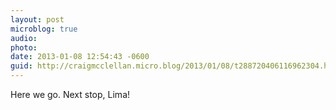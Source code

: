 ```yaml
---
layout: post
microblog: true
audio: 
photo: 
date: 2013-01-08 12:54:43 -0600
guid: http://craigmcclellan.micro.blog/2013/01/08/t288720406116962304.html
---
```

Here we go. Next stop, Lima!

